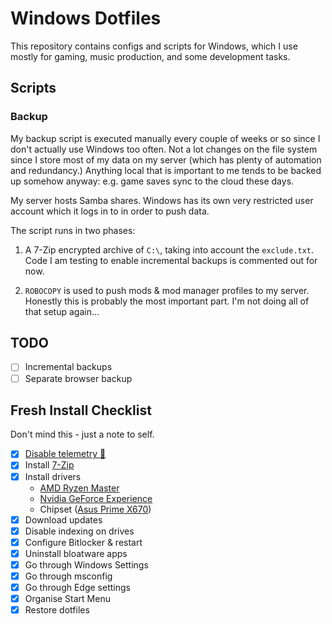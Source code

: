 # Windows Dotfiles

This repository contains configs and scripts for Windows, which I use mostly for gaming, music production, and some development tasks.

## Scripts

### Backup

My backup script is executed manually every couple of weeks or so since I don't actually use Windows too often. Not a lot changes on the file system since I store most of my data on my server (which has plenty of automation and redundancy.) Anything local that is important to me tends to be backed up somehow anyway: e.g. game saves sync to the cloud these days.

My server hosts Samba shares. Windows has its own very restricted user account which it logs in to in order to push data.

The script runs in two phases:

1. A 7-Zip encrypted archive of `C:\`, taking into account the `exclude.txt`. Code I am testing to enable incremental backups is commented out for now.

2. `ROBOCOPY` is used to push mods & mod manager profiles to my server. Honestly this is probably the most important part. I'm not doing all of that setup again...

## TODO

- [ ] Incremental backups
- [ ] Separate browser backup

## Fresh Install Checklist

Don't mind this - just a note to self.

- [X] [Disable telemetry 🤮](https://www.makeuseof.com/windows-10-11-disable-telemetry/)
- [X] Install [7-Zip](https://www.7-zip.org)
- [X] Install drivers
  - [AMD Ryzen Master](https://download.amd.com/Desktop/AMD-Ryzen-Master.exe)
  - [Nvidia GeForce Experience](https://www.nvidia.com/en-gb/geforce/geforce-experience/)
  - Chipset ([Asus Prime X670](https://www.asus.com/uk/motherboards-components/motherboards/prime/prime-x670-p/helpdesk_download/?model2Name=PRIME-X670-P))
- [X] Download updates
- [X] Disable indexing on drives
- [X] Configure Bitlocker & restart
- [X] Uninstall bloatware apps
- [X] Go through Windows Settings
- [X] Go through msconfig
- [X] Go through Edge settings
- [X] Organise Start Menu
- [X] Restore dotfiles
